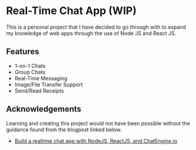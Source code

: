 
# Real-Time Chat App (WIP)

This is a personal project that I have decided to go through with to expand my knowledge of web apps through the use of Node JS and React JS.

## Features

- 1-on-1 Chats
- Group Chats
- Real-Time Messaging
- Image/File Transfer Support
- Send/Read Receipts


## Acknowledgements
Learning and creating this project would not have been possible without the guidance found from the blogpost linked below.
 - [Build a realtime chat app with NodeJS, ReactJS, and ChatEngine.io](https://blog.chatengine.io/fullstack-chat/nodejs-reactjs)
